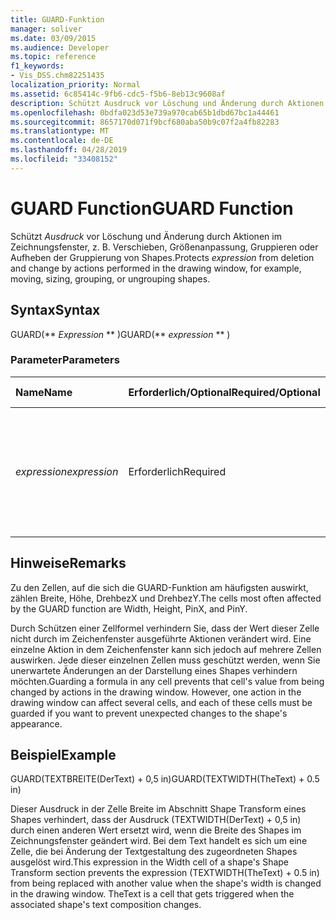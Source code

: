 ```yaml
---
title: GUARD-Funktion
manager: soliver
ms.date: 03/09/2015
ms.audience: Developer
ms.topic: reference
f1_keywords:
- Vis_DSS.chm82251435
localization_priority: Normal
ms.assetid: 6c85414c-9fb6-cdc5-f5b6-8eb13c9608af
description: Schützt Ausdruck vor Löschung und Änderung durch Aktionen im Zeichnungsfenster, z. B. Verschieben, Größenanpassung, Gruppieren oder Aufheben der Gruppierung von Shapes.
ms.openlocfilehash: 0bdfa023d53e739a970cab65b1dbd67bc1a44461
ms.sourcegitcommit: 8657170d071f9bcf680aba50b9c07f2a4fb82283
ms.translationtype: MT
ms.contentlocale: de-DE
ms.lasthandoff: 04/28/2019
ms.locfileid: "33408152"
---
```

# <a name="guard-function"></a><span data-ttu-id="b4537-103">GUARD Function</span><span class="sxs-lookup"><span data-stu-id="b4537-103">GUARD Function</span></span>

<span data-ttu-id="b4537-104">Schützt  *Ausdruck*  vor Löschung und Änderung durch Aktionen im Zeichnungsfenster, z. B. Verschieben, Größenanpassung, Gruppieren oder Aufheben der Gruppierung von Shapes.</span><span class="sxs-lookup"><span data-stu-id="b4537-104">Protects  *expression*  from deletion and change by actions performed in the drawing window, for example, moving, sizing, grouping, or ungrouping shapes.</span></span> 
  
## <a name="syntax"></a><span data-ttu-id="b4537-105">Syntax</span><span class="sxs-lookup"><span data-stu-id="b4537-105">Syntax</span></span>

<span data-ttu-id="b4537-106">GUARD(\*\* *Expression* \*\* )</span><span class="sxs-lookup"><span data-stu-id="b4537-106">GUARD(\*\* *expression* \*\* )</span></span> 
  
### <a name="parameters"></a><span data-ttu-id="b4537-107">Parameter</span><span class="sxs-lookup"><span data-stu-id="b4537-107">Parameters</span></span>

|<span data-ttu-id="b4537-108">**Name**</span><span class="sxs-lookup"><span data-stu-id="b4537-108">**Name**</span></span>|<span data-ttu-id="b4537-109">**Erforderlich/Optional**</span><span class="sxs-lookup"><span data-stu-id="b4537-109">**Required/Optional**</span></span>|<span data-ttu-id="b4537-110">**Datentyp**</span><span class="sxs-lookup"><span data-stu-id="b4537-110">**Data Type**</span></span>|<span data-ttu-id="b4537-111">**Beschreibung**</span><span class="sxs-lookup"><span data-stu-id="b4537-111">**Description**</span></span>|
|:-----|:-----|:-----|:-----|
| <span data-ttu-id="b4537-112">_expression_</span><span class="sxs-lookup"><span data-stu-id="b4537-112">_expression_</span></span> <br/> |<span data-ttu-id="b4537-113">Erforderlich</span><span class="sxs-lookup"><span data-stu-id="b4537-113">Required</span></span>  <br/> |<span data-ttu-id="b4537-114">**String**</span><span class="sxs-lookup"><span data-stu-id="b4537-114">**String**</span></span> <br/> |<span data-ttu-id="b4537-115">Eine Kombination aus Konstanten, Operatoren, Funktionen und Bezügen auf ShapeSheet-Zellen, die einen Wert ergeben.</span><span class="sxs-lookup"><span data-stu-id="b4537-115">A combination of constants, operators, functions, and references to ShapeSheet cells that results in a value.</span></span>  <br/> |
   
## <a name="remarks"></a><span data-ttu-id="b4537-116">Hinweise</span><span class="sxs-lookup"><span data-stu-id="b4537-116">Remarks</span></span>

<span data-ttu-id="b4537-117">Zu den Zellen, auf die sich die GUARD-Funktion am häufigsten auswirkt, zählen Breite, Höhe, DrehbezX und DrehbezY.</span><span class="sxs-lookup"><span data-stu-id="b4537-117">The cells most often affected by the GUARD function are Width, Height, PinX, and PinY.</span></span> 
  
<span data-ttu-id="b4537-p101">Durch Schützen einer Zellformel verhindern Sie, dass der Wert dieser Zelle nicht durch im Zeichenfenster ausgeführte Aktionen verändert wird. Eine einzelne Aktion in dem Zeichenfenster kann sich jedoch auf mehrere Zellen auswirken. Jede dieser einzelnen Zellen muss geschützt werden, wenn Sie unerwartete Änderungen an der Darstellung eines Shapes verhindern möchten.</span><span class="sxs-lookup"><span data-stu-id="b4537-p101">Guarding a formula in any cell prevents that cell's value from being changed by actions in the drawing window. However, one action in the drawing window can affect several cells, and each of these cells must be guarded if you want to prevent unexpected changes to the shape's appearance.</span></span> 
  
## <a name="example"></a><span data-ttu-id="b4537-120">Beispiel</span><span class="sxs-lookup"><span data-stu-id="b4537-120">Example</span></span>

<span data-ttu-id="b4537-121">GUARD(TEXTBREITE(DerText) + 0,5 in)</span><span class="sxs-lookup"><span data-stu-id="b4537-121">GUARD(TEXTWIDTH(TheText) + 0.5 in)</span></span> 
  
<span data-ttu-id="b4537-p102">Dieser Ausdruck in der Zelle Breite im Abschnitt Shape Transform eines Shapes verhindert, dass der Ausdruck (TEXTWIDTH(DerText) + 0,5 in) durch einen anderen Wert ersetzt wird, wenn die Breite des Shapes im Zeichnungsfenster geändert wird. Bei dem Text handelt es sich um eine Zelle, die bei Änderung der Textgestaltung des zugeordneten Shapes ausgelöst wird.</span><span class="sxs-lookup"><span data-stu-id="b4537-p102">This expression in the Width cell of a shape's Shape Transform section prevents the expression (TEXTWIDTH(TheText) + 0.5 in) from being replaced with another value when the shape's width is changed in the drawing window. TheText is a cell that gets triggered when the associated shape's text composition changes.</span></span> 
  

